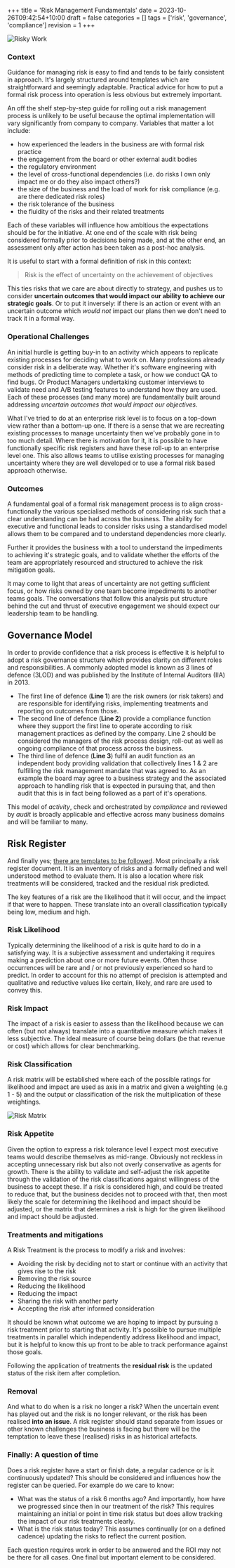 +++
title = 'Risk Management Fundamentals'
date = 2023-10-26T09:42:54+10:00
draft = false
categories = []
tags = ['risk', 'governance', 'compliance']
revision = 1
+++

![Risky Work](https://toobstar.github.io/images/caveman_shark2.jpg)

### Context 

Guidance for managing risk is easy to find and tends to be fairly consistent in approach.  It's largely structured around templates which are straightforward and seemingly adaptable.  Practical advice for how to put a formal risk process into operation is less obvious but extremely important.

An off the shelf step-by-step guide for rolling out a risk management process is unlikely to be useful because the optimal implementation will vary significantly from company to company. Variables that matter a lot include:
- how experienced the leaders in the business are with formal risk practice
- the engagement from the board or other external audit bodies
- the regulatory environment 
- the level of cross-functional dependencies (i.e. do risks I own only impact me or do they also impact others?) 
- the size of the business and the load of work for risk compliance (e.g. are there dedicated risk roles)
- the risk tolerance of the business
- the fluidity of the risks and their related treatments

Each of these variables will influence how ambitious the expectations should be for the initiative.  At one end of the scale with risk being considered formally prior to decisions being made, and at the other end, an assessment only after action has been taken as a post-hoc analysis.

It is useful to start with a formal definition of risk in this context: 
> Risk is the effect of uncertainty on the achievement of objectives

This ties risks that we care are about directly to strategy, and pushes us to consider **uncertain outcomes that would impact our ability to achieve our strategic goals**.  Or to put it inversely: if there is an action or event with an uncertain outcome which *would not* impact our plans then we don't need to track it in a formal way. 


### Operational Challenges

An initial hurdle is getting buy-in to an activity which appears to replicate existing processes for deciding what to work on.  Many professions already consider risk in a deliberate way.  Whether it's software engineering with methods of predicting time to complete a task, or how we conduct QA to find bugs.  Or Product Managers undertaking customer interviews to validate need and A/B testing features to understand how they are used.  Each of these processes (and many more) are fundamentally built around addressing *uncertain outcomes that would impact our objectives*.  

What I've tried to do at an enterprise risk level is to focus on a top-down view rather than a bottom-up one.  If there is a sense that we are recreating existing processes to manage uncertainty then we've probably gone in to too much detail.  Where there is motivation for it, it is possible to have functionally specific risk registers and have these roll-up to an enterprise level one.  This also allows teams to utilise existing processes for managing uncertainty where they are well developed or to use a formal risk based approach otherwise.  


### Outcomes

A fundamental goal of a formal risk management process is to align cross-functionally the various specialised methods of considering risk such that a clear understanding can be had across the business.  The ability for executive and functional leads to consider risks using a standardised model allows them to be compared and to understand dependencies more clearly.

Further it provides the business with a tool to understand the impediments to achieving it's strategic goals, and to validate whether the efforts of the team are appropriately resourced and structured to achieve the risk mitigation goals.

It may come to light that areas of uncertainty are not getting sufficient focus, or how risks owned by one team become impediments to another teams goals.  The conversations that follow this analysis put structure behind the cut and thrust of executive engagement we should expect our leadership team to be handling.    

## Governance Model

In order to provide confidence that a risk process is effective it is helpful to adopt a risk governance structure which provides clarity on different roles and responsibilities. A commonly adopted model is known as 3 lines of defence (3LOD) and was published by the Institute of Internal Auditors (IIA) in 2013. 

- The first line of defence (**Line 1**) are the risk owners (or risk takers) and are responsible for identifying risks, implementing treatments and reporting on outcomes from those.
- The second line of defence (**Line 2**) provide a compliance function where they support the first line to operate according to risk management practices as defined by the company.  Line 2 should be considered the managers of the risk process design, roll-out as well as ongoing compliance of that process across the business.
- The third line of defence (**Line 3**) fulfil an audit function as an independent body providing validation that collectively lines 1 & 2 are fulfilling the risk management mandate that was agreed to.  As an example the board may agree to a business strategy and the associated approach to handling risk that is expected in pursuing that, and then audit that this is in fact being followed as a part of it's operations.

This model of *activity*, check and orchestrated by *compliance* and reviewed by *audit* is broadly applicable and effective across many business domains and will be familiar to many.

## Risk Register

And finally yes; [there are templates to be followed](https://docs.google.com/spreadsheets/d/1nBQOJBIL9k6xIsp4i7g7pbYaSnYDMMVoivaQLEErPs0/edit).  Most principally a risk register document.  It is an inventory of risks and a formally defined and well understood method to evaluate them.  It is also a location where risk treatments will be considered, tracked and the residual risk predicted.

The key features of a risk are the likelihood that it will occur, and the impact if that were to happen.  These translate into an overall classification typically being low, medium and high.  

### Risk Likelihood

Typically determining the likelihood of a risk is quite hard to do in a satisfying way.  It is a subjective assessment and undertaking it requires making a prediction about one or more future events. Often those occurrences will be rare and / or not previously experienced so hard to predict.  In order to account for this no attempt of precision is attempted and qualitative and reductive values like certain, likely, and rare are used to convey this.

### Risk Impact

The impact of a risk is easier to assess than the likelihood because we can often (but not always) translate into a quantitative measure which makes it less subjective.  The ideal measure of course being dollars (be that revenue or cost) which allows for clear benchmarking.

### Risk Classification

A risk matrix will be established where each of the possible ratings for likelihood and impact are used as axis in a matrix and given a weighting (e.g 1 - 5) and the output or classification of the risk the multiplication of these weightings.  

![Risk Matrix](https://toobstar.github.io/images/risk-matrix.png)

### Risk Appetite

Given the option to express a risk tolerance level I expect most executive teams would describe themselves as mid-range.  Obviously not reckless in accepting unnecessary risk but also not overly conservative as agents for growth.  There is the ability to validate and self-adjust the risk appetite through the validation of the risk classifications against willingness of the business to accept these.  If a risk is considered high, and could be treated to reduce that, but the business decides not to proceed with that, then most likely the scale for determining the likelihood and impact should be adjusted, or the matrix that determines a risk is high for the given likelihood and impact should be adjusted. 

### Treatments and mitigations

A Risk Treatment is the process to modify a risk and involves:
- Avoiding the risk by deciding not to start or continue with an activity that gives rise to the risk
- Removing the risk source
- Reducing the likelihood
- Reducing the impact
- Sharing the risk with another party
- Accepting the risk after informed consideration

It should be known what outcome we are hoping to impact by pursuing a risk treatment prior to starting that activity.  It's possible to pursue multiple treatments in parallel which independently address likelihood and impact, but it is helpful to know this up front to be able to track performance against those goals. 

Following the application of treatments the **residual risk** is the updated status of the risk item after completion.  

### Removal

And what to do when is a risk no longer a risk?  When the uncertain event has played out and the risk is no longer relevant, or the risk has been realised **into an issue**. A risk register should stand separate from issues or other known challenges the business is facing but there will be the temptation to leave these (realised) risks in as historical artefacts. 

### Finally: A question of time

Does a risk register have a start or finish date, a regular cadence or is it continuously updated?  This should be considered and influences how the register can be queried.  For example do we care to know:

- What was the status of a risk 6 months ago?  And importantly, how have we progressed since then in our treatment of the risk?  This requires maintaining an initial or point in time risk status but does allow tracking the impact of our risk treatments clearly.
- What is the risk status today?  This assumes continually (or on a defined cadence) updating the risks to reflect the current position.  

Each question requires work in order to be answered and the ROI may not be there for all cases.  One final but important element to be considered.


